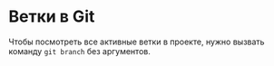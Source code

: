 # Ветки в Git  

Чтобы посмотреть все активные ветки в проекте, нужно вызвать команду `git branch` без аргументов. 